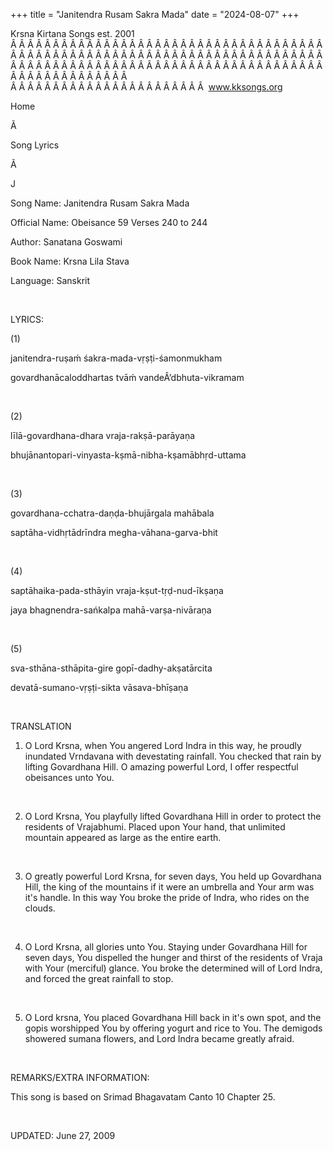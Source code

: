 +++ 
title = "Janitendra Rusam Sakra Mada"
date = "2024-08-07"
+++

Krsna Kirtana Songs est. 2001
Â Â Â Â Â Â Â Â Â Â Â Â Â Â Â Â Â Â Â Â Â Â Â Â Â Â Â Â Â Â Â Â Â Â Â Â Â Â Â Â Â Â Â Â Â Â Â Â Â Â Â Â Â Â Â Â Â Â Â Â Â Â Â Â Â Â Â Â Â Â Â Â Â Â Â Â Â Â Â Â Â Â Â Â Â Â Â Â Â Â Â Â Â Â Â Â Â Â Â Â Â Â Â Â Â Â Â Â Â Â Â Â Â Â Â Â Â Â Â Â Â Â Â Â Â  
Â Â Â Â Â Â Â Â Â Â Â Â Â Â Â Â Â Â Â Â Â Â Â  
www.kksongs.org








Home


Ã 
 
Song Lyrics
 
Ã 
 
J


Song Name: Janitendra Rusam Sakra Mada


Official Name: Obeisance 59 Verses 240 to 244


Author: 
Sanatana Goswami


Book Name: 
Krsna Lila Stava


Language: 
Sanskrit




 


LYRICS:


(1)


janitendra-ruṣaḿ
śakra-mada-vṛṣṭi-śamonmukham 


govardhanācaloddhartas tvāḿ vandeÂ’dbhuta-vikramam


 


(2)


līlā-govardhana-dhara
vraja-rakṣā-parāyaṇa 


bhujānantopari-vinyasta-kṣmā-nibha-kṣamābhṛd-uttama


 


(3)


govardhana-cchatra-daṇḍa-bhujārgala mahābala 


saptāha-vidhṛtādrīndra megha-vāhana-garva-bhit



 


(4)


saptāhaika-pada-sthāyin
vraja-kṣut-tṛḍ-nud-īkṣaṇa 


jaya bhagnendra-sańkalpa mahā-varṣa-nivāraṇa 


 


(5)


sva-sthāna-sthāpita-gire
gopī-dadhy-akṣatārcita 


devatā-sumano-vṛṣṭi-sikta
vāsava-bhīṣaṇa


 


TRANSLATION


1) O Lord Krsna, when You
angered Lord Indra in this way, he proudly inundated Vrndavana with devestating
rainfall. You checked that rain by lifting Govardhana Hill. O amazing powerful
Lord, I offer respectful obeisances unto You.


 


2) O Lord Krsna, You
playfully lifted Govardhana Hill in order to protect the residents of
Vrajabhumi. Placed upon Your hand, that unlimited mountain appeared as large as
the entire earth.


 


3) O greatly powerful Lord
Krsna, for seven days, You held up Govardhana Hill, the king of the mountains
if it were an umbrella and Your arm was it's handle. In this way You broke the
pride of Indra, who rides on the clouds.


 


4) O Lord Krsna, all
glories unto You. Staying under Govardhana Hill for seven days, You dispelled
the hunger and thirst of the residents of Vraja with Your (merciful) glance.
You broke the determined will of Lord Indra, and forced the great rainfall to stop.


 


5) O Lord krsna, You placed
Govardhana Hill back in it's own spot, and the gopis worshipped You by offering
yogurt and rice to You. The demigods showered sumana flowers, and Lord Indra
became greatly afraid.


 


REMARKS/EXTRA INFORMATION:


This
song is based on Srimad Bhagavatam Canto 10 Chapter 25.


 


UPDATED:
 June 27, 2009